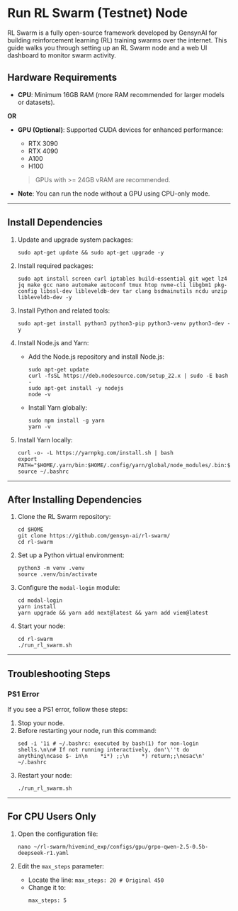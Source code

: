 # Run RL Swarm (Testnet) Node

RL Swarm is a fully open-source framework developed by GensynAI for building reinforcement learning (RL) training swarms over the internet. This guide walks you through setting up an RL Swarm node and a web UI dashboard to monitor swarm activity.

## Hardware Requirements
- **CPU**: Minimum 16GB RAM (more RAM recommended for larger models or datasets).

**OR**

- **GPU (Optional)**: Supported CUDA devices for enhanced performance:
  - RTX 3090
  - RTX 4090
  - A100
  - H100
  > GPUs with >= 24GB vRAM are recommended.

- **Note**: You can run the node without a GPU using CPU-only mode.

---

## Install Dependencies

1. Update and upgrade system packages:
   ```
   sudo apt-get update && sudo apt-get upgrade -y
   ```

2. Install required packages:
   ```
   sudo apt install screen curl iptables build-essential git wget lz4 jq make gcc nano automake autoconf tmux htop nvme-cli libgbm1 pkg-config libssl-dev libleveldb-dev tar clang bsdmainutils ncdu unzip libleveldb-dev -y
   ```

3. Install Python and related tools:
   ```
   sudo apt-get install python3 python3-pip python3-venv python3-dev -y
   ```

4. Install Node.js and Yarn:
   - Add the Node.js repository and install Node.js:
     ```
     sudo apt-get update
     curl -fsSL https://deb.nodesource.com/setup_22.x | sudo -E bash -
     sudo apt-get install -y nodejs
     node -v
     ```
   - Install Yarn globally:
     ```
     sudo npm install -g yarn
     yarn -v
     ```

5. Install Yarn locally:
   ```
   curl -o- -L https://yarnpkg.com/install.sh | bash
   export PATH="$HOME/.yarn/bin:$HOME/.config/yarn/global/node_modules/.bin:$PATH"
   source ~/.bashrc
   ```

---

## After Installing Dependencies

1. Clone the RL Swarm repository:
   ```
   cd $HOME
   git clone https://github.com/gensyn-ai/rl-swarm/
   cd rl-swarm
   ```

2. Set up a Python virtual environment:
   ```
   python3 -m venv .venv
   source .venv/bin/activate
   ```

3. Configure the `modal-login` module:
   ```
   cd modal-login
   yarn install
   yarn upgrade && yarn add next@latest && yarn add viem@latest
   ```

4. Start your node:
   ```
   cd rl-swarm
   ./run_rl_swarm.sh
   ```

---

## Troubleshooting Steps

### PS1 Error
If you see a PS1 error, follow these steps:
1. Stop your node.
2. Before restarting your node, run this command:
   ```
   sed -i '1i # ~/.bashrc: executed by bash(1) for non-login shells.\n\n# If not running interactively, don'\''t do anything\ncase $- in\n    *i*) ;;\n    *) return;;\nesac\n' ~/.bashrc
   ```
3. Restart your node:
   ```
   ./run_rl_swarm.sh
   ```

---

## For CPU Users Only

1. Open the configuration file:
   ```
   nano ~/rl-swarm/hivemind_exp/configs/gpu/grpo-qwen-2.5-0.5b-deepseek-r1.yaml
   ```

2. Edit the `max_steps` parameter:
   - Locate the line: `max_steps: 20 # Original 450`
   - Change it to:
     ```
     max_steps: 5
     ```
